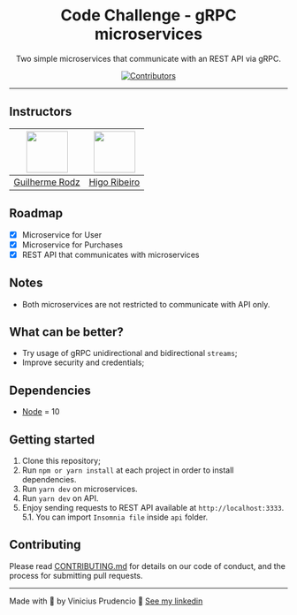 <h1 align="center">
Code Challenge - gRPC microservices
</h1>

<p align="center">Two simple microservices that communicate with an REST API via gRPC.</p>

<p align="center">
  <a href="https://github.com/Rocketseat/youtube-challenge-grpc/graphs/contributors">
    <img src="https://img.shields.io/github/contributors/rocketseat/youtube-challenge-grpc?color=%237159c1&logoColor=%237159c1&style=flat" alt="Contributors">
  </a>
</p>

<hr>

## Instructors

| [<img src="https://avatars3.githubusercontent.com/u/10366880?s=460&v=4" width="75px;"/>](https://github.com/guilhermerodz) | [<img src="https://avatars2.githubusercontent.com/u/3085522?s=400&v=4" width="75px;"/>](https://github.com/higoribeiro) |
| :------------------------------------------------------------------------------------------------------------------------: | :---------------------------------------------------------------------------------------------------------------------: |
|                                     [Guilherme Rodz](https://github.com/guilhermerodz)                                     |                                     [Higo Ribeiro](https://github.com/higoribeiro)                                      |

## Roadmap

- [x] Microservice for User
- [x] Microservice for Purchases
- [x] REST API that communicates with microservices

## Notes

- Both microservices are not restricted to communicate with API only.

## What can be better?

- Try usage of gRPC unidirectional and bidirectional `streams`;
- Improve security and credentials;

## Dependencies

- [Node](https://nodejs.org/en/) = 10

## Getting started

1. Clone this repository;<br />
2. Run `npm or yarn install` at each project in order to install dependencies.<br />
3. Run `yarn dev` on microservices.<br />
4. Run `yarn dev` on API.<br />
5. Enjoy sending requests to REST API available at `http://localhost:3333`.<br />
   5.1. You can import `Insomnia file` inside `api` folder.<br />

## Contributing

Please read [CONTRIBUTING.md](CONTRIBUTING.md) for details on our code of conduct, and the process for submitting pull requests.

---

Made with 💜 by Vinicius Prudencio 👋 [See my linkedin](https://www.linkedin.com/in/vinicius-prudencio-64bb99128/)

